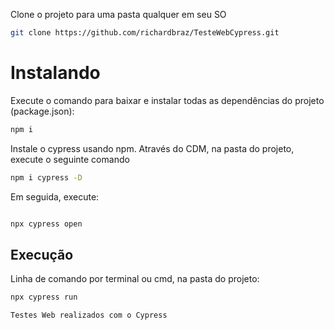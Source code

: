 Clone o projeto para uma pasta qualquer em seu SO

```bash 
git clone https://github.com/richardbraz/TesteWebCypress.git
```
# Instalando

Execute o comando para baixar e instalar todas as dependências do projeto (package.json):

```bash
npm i
```

Instale o cypress usando npm. Através do CDM, na pasta do projeto, execute o seguinte comando
```bash
npm i cypress -D
```
Em seguida, execute:
```bash

npx cypress open
```

## Execução

Linha de comando por terminal ou cmd, na pasta do projeto:

```bash
npx cypress run

Testes Web realizados com o Cypress

